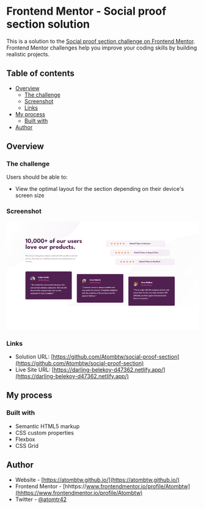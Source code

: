 # Frontend Mentor - Social proof section solution

This is a solution to the [Social proof section challenge on Frontend Mentor](https://www.frontendmentor.io/challenges/social-proof-section-6e0qTv_bA). Frontend Mentor challenges help you improve your coding skills by building realistic projects.

## Table of contents

- [Overview](#overview)
  - [The challenge](#the-challenge)
  - [Screenshot](#screenshot)
  - [Links](#links)
- [My process](#my-process)
  - [Built with](#built-with)
- [Author](#author)

## Overview

### The challenge

Users should be able to:

- View the optimal layout for the section depending on their device's screen size

### Screenshot

![](/appearance.PNG)

### Links

- Solution URL: [https://github.com/Atombtw/social-proof-section](https://github.com/Atombtw/social-proof-section)
- Live Site URL: [https://darling-belekoy-d47362.netlify.app/](https://darling-belekoy-d47362.netlify.app/)

## My process

### Built with

- Semantic HTML5 markup
- CSS custom properties
- Flexbox
- CSS Grid

## Author

- Website - [https://atombtw.github.io/](https://atombtw.github.io/)
- Frontend Mentor - [hhttps://www.frontendmentor.io/profile/Atombtw](hhttps://www.frontendmentor.io/profile/Atombtw)
- Twitter - [@atomtr42](https://twitter.com/atomtr42)
